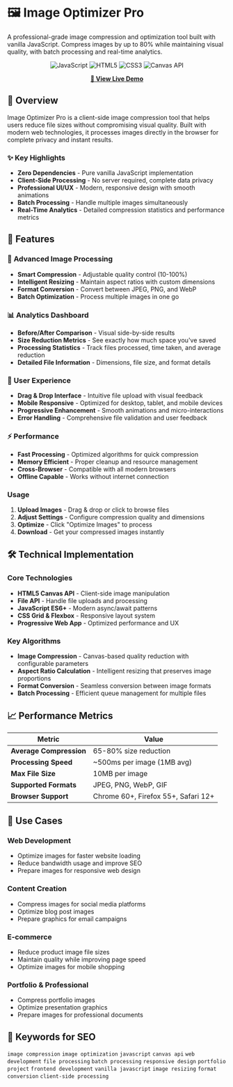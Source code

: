 # 🖼️ Image Optimizer Pro

A professional-grade image compression and optimization tool built with vanilla JavaScript. Compress images by up to 80% while maintaining visual quality, with batch processing and real-time analytics.

<div align="center">

![JavaScript](https://img.shields.io/badge/JavaScript-F7DF1E?style=for-the-badge&logo=javascript&logoColor=black)
![HTML5](https://img.shields.io/badge/HTML5-E34F26?style=for-the-badge&logo=html5&logoColor=white)
![CSS3](https://img.shields.io/badge/CSS3-1572B6?style=for-the-badge&logo=css3&logoColor=white)
![Canvas API](https://img.shields.io/badge/Canvas_API-FF6B6B?style=for-the-badge&logo=html5&logoColor=white)

**[🚀 View Live Demo](https://parth539.github.io/image-optimizer/)**

</div>


## 🌟 Overview

Image Optimizer Pro is a client-side image compression tool that helps users reduce file sizes without compromising visual quality. Built with modern web technologies, it processes images directly in the browser for complete privacy and instant results.

### ✨ Key Highlights
- **Zero Dependencies** - Pure vanilla JavaScript implementation
- **Client-Side Processing** - No server required, complete data privacy
- **Professional UI/UX** - Modern, responsive design with smooth animations
- **Batch Processing** - Handle multiple images simultaneously
- **Real-Time Analytics** - Detailed compression statistics and performance metrics


## 🎯 Features

### 🔧 **Advanced Image Processing**
- **Smart Compression** - Adjustable quality control (10-100%)
- **Intelligent Resizing** - Maintain aspect ratios with custom dimensions
- **Format Conversion** - Convert between JPEG, PNG, and WebP
- **Batch Optimization** - Process multiple images in one go

### 📊 **Analytics Dashboard**
- **Before/After Comparison** - Visual side-by-side results
- **Size Reduction Metrics** - See exactly how much space you've saved
- **Processing Statistics** - Track files processed, time taken, and average reduction
- **Detailed File Information** - Dimensions, file size, and format details

### 🎨 **User Experience**
- **Drag & Drop Interface** - Intuitive file upload with visual feedback
- **Mobile Responsive** - Optimized for desktop, tablet, and mobile devices
- **Progressive Enhancement** - Smooth animations and micro-interactions
- **Error Handling** - Comprehensive file validation and user feedback

### ⚡ **Performance**
- **Fast Processing** - Optimized algorithms for quick compression
- **Memory Efficient** - Proper cleanup and resource management
- **Cross-Browser** - Compatible with all modern browsers
- **Offline Capable** - Works without internet connection


### **Usage**
1. **Upload Images** - Drag & drop or click to browse files
2. **Adjust Settings** - Configure compression quality and dimensions
3. **Optimize** - Click "Optimize Images" to process
4. **Download** - Get your compressed images instantly


## 🛠️ Technical Implementation

### **Core Technologies**
- **HTML5 Canvas API** - Client-side image manipulation
- **File API** - Handle file uploads and processing
- **JavaScript ES6+** - Modern async/await patterns
- **CSS Grid & Flexbox** - Responsive layout system
- **Progressive Web App** - Optimized performance and UX



### **Key Algorithms**
- **Image Compression** - Canvas-based quality reduction with configurable parameters
- **Aspect Ratio Calculation** - Intelligent resizing that preserves image proportions
- **Format Conversion** - Seamless conversion between image formats
- **Batch Processing** - Efficient queue management for multiple files


## 📈 Performance Metrics

| Metric | Value |
|--------|-------|
| **Average Compression** | 65-80% size reduction |
| **Processing Speed** | ~500ms per image (1MB avg) |
| **Max File Size** | 10MB per image |
| **Supported Formats** | JPEG, PNG, WebP, GIF |
| **Browser Support** | Chrome 60+, Firefox 55+, Safari 12+ |


## 💼 Use Cases

### **Web Development**
- Optimize images for faster website loading
- Reduce bandwidth usage and improve SEO
- Prepare images for responsive web design

### **Content Creation**
- Compress images for social media platforms
- Optimize blog post images
- Prepare graphics for email campaigns

### **E-commerce**
- Reduce product image file sizes
- Maintain quality while improving page speed
- Optimize images for mobile shopping

### **Portfolio & Professional**
- Compress portfolio images
- Optimize presentation graphics
- Prepare images for professional documents


## 🎯 Keywords for SEO

`image compression` `image optimization` `javascript` `canvas api` `web development` `file processing` `batch processing` `responsive design` `portfolio project` `frontend development` `vanilla javascript` `image resizing` `format conversion` `client-side processing`